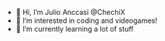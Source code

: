- 👋 Hi, I’m Julio Anccasi @ChechiX
- 👀 I’m interested in coding and videogames!
- 🌱 I’m currently learning a lot of stuff

<!---
ChechiX/ChechiX is a ✨ special ✨ repository because its `README.md` (this file) appears on your GitHub profile.
You can click the Preview link to take a look at your changes.
--->
